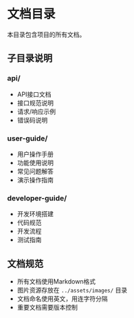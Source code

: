 # 文档目录

本目录包含项目的所有文档。

## 子目录说明

### api/
- API接口文档
- 接口规范说明
- 请求/响应示例
- 错误码说明

### user-guide/
- 用户操作手册
- 功能使用说明
- 常见问题解答
- 演示操作指南

### developer-guide/
- 开发环境搭建
- 代码规范
- 开发流程
- 测试指南

## 文档规范

- 所有文档使用Markdown格式
- 图片资源存放在 `../assets/images/` 目录
- 文档命名使用英文，用连字符分隔
- 重要文档需要版本控制
